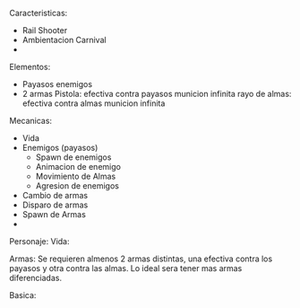 Caracteristicas:
- Rail Shooter
- Ambientacion Carnival
- 


Elementos:
- Payasos enemigos
- 2 armas
  Pistola:
	  efectiva contra payasos
	  municion infinita
  rayo de almas:
	  efectiva contra almas
	  municion infinita

Mecanicas:
- Vida
- Enemigos (payasos)
  - Spawn de enemigos
  - Animacion de enemigo
  - Movimiento de Almas
  - Agresion de enemigos
- Cambio de armas
- Disparo de armas
- Spawn de Armas
- 

Personaje:
 Vida:
 
 Armas: 
Se requieren almenos 2 armas distintas, una efectiva contra los payasos y otra contra las almas.
Lo ideal sera tener mas armas diferenciadas.

Basica:

